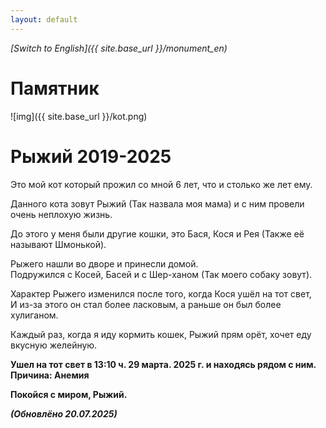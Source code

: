 ```yaml
---
layout: default
---
```


*[Switch to English]({{ site.base_url }}/monument_en)*

# Памятник

![img]({{ site.base_url }}/kot.png)

**Рыжий 2019-2025**
=

Это мой кот который прожил со мной 6 лет, что и столько же лет ему.  

Данного кота зовут Рыжий (Так назвала моя мама) и с ним провели очень неплохую жизнь.  

До этого у меня были другие кошки, это Бася, Кося и Рея (Также её называют Шмонькой).  

Рыжего нашли во дворе и принесли домой.  
Подружился с Косей, Басей и с Шер-ханом (Так моего собаку зовут).  

Характер Рыжего изменился после того, когда Кося ушёл на тот свет,  
И из-за этого он стал более ласковым, а раньше он был более хулиганом.

Каждый раз, когда я иду кормить кошек, Рыжий прям орёт, хочет еду вкусную желейную.

**Ушел на тот свет в 13:10 ч. 29 марта. 2025 г. и находясь рядом с ним.**  
**Причина: Анемия**

**Покойся с миром, Рыжий.**





***(Обновлёно 20.07.2025)***  